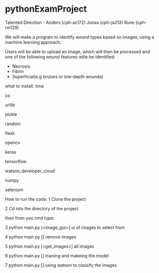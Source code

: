 # pythonExamProject
Talented Direction - Anders (cph-ac172) Jonas (cph-ja213) Rune (cph-rm129)


We will make a program to identify wound types based on images, using a machine learning approach.

Users will be able to upload an image, which will then be processed and one of the following wound features wille be identified: 

- Necrosis
- Fibrin
- Superficial(e.g bruises or low-depth wounds)


what to install:
time

os

urllib

pickle

random

flask

opencv

keras

tensorflow

watson_developer_cloud

numpy

selenium

How to run the code:
1 Clone the project

2 Cd into the directory of the project

then from you cmd type:

3 python main.py [<image_gui>] ui of images to select from 

4  python main.py [<cleanup>] remove images
  
5  python main.py [<get_images>] all images

6 python main.py [<training>] training and makeing the model

7 python main.py [<watson>] using watson to classify the images



